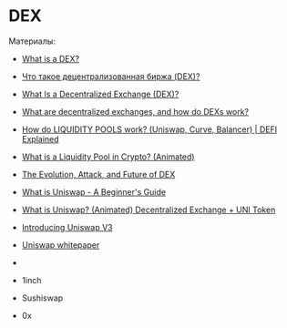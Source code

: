 # DEX


Материалы:

* [What is a DEX?](https://www.coinbase.com/ru/learn/crypto-basics/what-is-a-dex)
* [Что такое децентрализованная биржа (DEX)?](https://forklog.com/cryptorium/chto-takoe-detsentralizovannye-birzhi-dex/)
* [What Is a Decentralized Exchange (DEX)?](https://academy.binance.com/en/articles/what-is-a-decentralized-exchange-dex#automated-market-makers-amm)
* [What are decentralized exchanges, and how do DEXs work?](https://cointelegraph.com/defi-101/what-are-decentralized-exchanges-and-how-do-dexs-work)
* [How do LIQUIDITY POOLS work? (Uniswap, Curve, Balancer) | DEFI Explained](https://www.youtube.com/watch?v=cizLhxSKrAc&t=3s)
* [What is a Liquidity Pool in Crypto? (Animated)](https://www.youtube.com/watch?v=dVJzcFDo498)
* [The Evolution, Attack, and Future of DEX](https://blog.dodoex.io/the-evolution-attack-and-future-of-dex-53392064865d)

* [What is Uniswap - A Beginner's Guide](https://www.youtube.com/watch?v=dIneNZTnFMw)
* [What is Uniswap? (Animated) Decentralized Exchange + UNI Token](https://www.youtube.com/watch?v=DLu35sIqVTM)
* [Introducing Uniswap V3](https://uniswap.org/blog/uniswap-v3)
* [Uniswap whitepaper](https://uniswap.org/whitepaper-v3.pdf)
* 
* 1inch
* Sushiswap
* 0x
